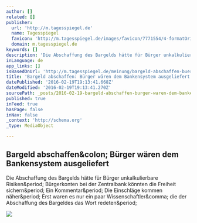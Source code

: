 ```yaml
---
author: []
related: []
publisher:
  url: 'http://m.tagesspiegel.de'
  name: Tagesspiegel
  favicon: 'http://m.tagesspiegel.de/images/favicon/7771554/4-formatOriginal.ico'
  domain: m.tagesspiegel.de
keywords: []
description: 'Die Abschaffung des Bargelds hätte für Bürger unkalkulierbare Risiken. Bürgerkonten bei der Zentralbank könnten die Freiheit sichern. Ein Kommentar. Die Einschläge kommen näher. Erst waren es nur ein paar Wissenschaftler, die der Abschaffung des Bargeldes das Wort redeten.'
inLanguage: de
app_links: []
isBasedOnUrl: 'http://m.tagesspiegel.de/meinung/bargeld-abschaffen-buerger-waeren-dem-bankensystem-ausgeliefert/12990202.html?utm_referrer=http://m.facebook.com/'
title: 'Bargeld abschaffen: Bürger wären dem Bankensystem ausgeliefert'
datePublished: '2016-02-19T19:13:41.668Z'
dateModified: '2016-02-19T19:13:41.270Z'
sourcePath: _posts/2016-02-19-bargeld-abschaffen-burger-waren-dem-bankensystem-ausgeliefe.md
published: true
inFeed: true
hasPage: false
inNav: false
_context: 'http://schema.org'
_type: MediaObject

---
```

<article style=""><h1>Bargeld abschaffen&amp;colon; Bürger wären dem Bankensystem ausgeliefert</h1><p>Die Abschaffung des Bargelds hätte für Bürger unkalkulierbare Risiken&amp;period; Bürgerkonten bei der Zentralbank könnten die Freiheit sichern&amp;period; Ein Kommentar&amp;period; Die Einschläge kommen näher&amp;period; Erst waren es nur ein paar Wissenschaftler&amp;comma; die der Abschaffung des Bargeldes das Wort redeten&amp;period;</p><img src="http://m.tagesspiegel.de/images/mehr-falschgeld-im-umlauf/12990274/1-format11.jpg" /></article>